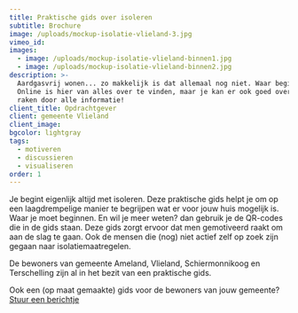 ```yaml
---
title: Praktische gids over isoleren
subtitle: Brochure
image: /uploads/mockup-isolatie-vlieland-3.jpg
vimeo_id:
images:
  - image: /uploads/mockup-isolatie-vlieland-binnen1.jpg
  - image: /uploads/mockup-isolatie-vlieland-binnen2.jpg
description: >-
  Aardgasvrij wonen... zo makkelijk is dat allemaal nog niet. Waar begin je?
  Online is hier van alles over te vinden, maar je kan er ook goed overspoeld
  raken door alle informatie!
client_title: Opdrachtgever
client: gemeente Vlieland
client_image:
bgcolor: lightgray
tags:
  - motiveren
  - discussieren
  - visualiseren
order: 1
---
```


Je begint eigenlijk altijd met isoleren. Deze praktische gids helpt je om op een laagdrempelige manier te begrijpen wat er voor jouw huis mogelijk is. Waar je moet beginnen. En wil je meer weten? dan gebruik je de QR-codes die in de gids staan. Deze gids zorgt ervoor dat men gemotiveerd raakt om aan de slag te gaan. Ook de mensen die (nog) niet actief zelf op zoek zijn gegaan naar isolatiemaatregelen.

De bewoners van gemeente Ameland, Vlieland, Schiermonnikoog en Terschelling zijn al in het bezit van een praktische gids.

Ook een (op maat gemaakte) gids voor de bewoners van jouw gemeente?&nbsp;<br>[Stuur een berichtje](mailto:info@frisseplannen.nl?subject=Praktische%20gids%20over%20isoleren&amp;body=Beste%20Carli%2C%0AWij%20hebben%20interesse%20in%20een%20gids%20over%20isoleren%20voor%20onze%20gemeente...)<br>&nbsp;
